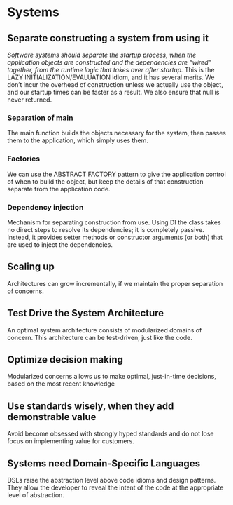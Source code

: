 # Systems

## Separate constructing a system from using it
_Software systems should separate the startup process, when the application objects are constructed and the dependencies are “wired” together, from the runtime logic that takes over after startup._
This is the LAZY INITIALIZATION/EVALUATION idiom, and it has several merits. We don’t incur the overhead of construction unless we actually use the object, and our startup times can be faster as a result. We also ensure that null is never returned.

### Separation of main
The main function builds the objects necessary for the system, then passes them to the application, which simply uses them.

### Factories
We can use the ABSTRACT FACTORY pattern to give the application control of when to build the object, but keep the details of that construction separate from the application code.

### Dependency injection
Mechanism for separating construction from use. Using DI the class takes no direct steps to resolve its dependencies; it is completely passive. Instead, it provides setter methods or constructor arguments (or both) that are used to inject the dependencies.

## Scaling up
Architectures can grow incrementally, if we maintain the proper separation of concerns.

## Test Drive the System Architecture
An optimal system architecture consists of modularized domains of concern. This architecture can be test-driven, just like the code.

## Optimize decision making
Modularized concerns allows us to make optimal, just-in-time decisions, based on the most recent knowledge

## Use standards wisely, when they add demonstrable value
Avoid become obsessed with strongly hyped standards and do not lose focus on implementing value for customers.

## Systems need Domain-Specific Languages
DSLs raise the abstraction level above code idioms and design patterns. They allow the developer to reveal the intent of the code at the appropriate level of abstraction.
